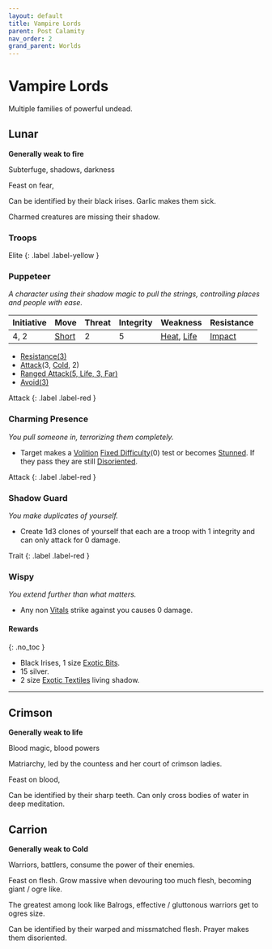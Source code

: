 ```yaml
---
layout: default
title: Vampire Lords
parent: Post Calamity
nav_order: 2
grand_parent: Worlds
---
```


# Vampire Lords

Multiple families of powerful undead.

## Lunar

**Generally weak to fire**

Subterfuge, shadows, darkness

Feast on fear,

Can be identified by their black irises.
Garlic makes them sick.

Charmed creatures are missing their shadow.

### Troops

Elite
{: .label .label-yellow }

### Puppeteer

_A character using their shadow magic to pull the strings, controlling places and people with ease._

| Initiative | Move                               | Threat | Integrity | Weakness                                                       | Resistance                         |
| ---------- | ---------------------------------- | ------ | --------- | -------------------------------------------------------------- | ---------------------------------- |
| 4, 2       | [Short](../../Core/Movement#Short) | 2      | 5         | [Heat](../../Core/Injury#Heat), [Life](../../Core/Injury#Life) | [Impact](../../Core/Injury#Impact) |

- [Resistance(3)](<../../Core/Character-Actions#Resistance(X)>)
- [Attack](<../Game/Core/Character-Actions#Attack(X,%20TYPE,%20DAMAGE)>)(3, [Cold](../../Core/Injury#Cold), 2)
- [Ranged Attack(5, Life, 3, Far)](<../../Core/Character-Actions#Ranged%20Attack(X,%20TYPE,%20DAMAGE,%20RANGE)>)
- [Avoid(3)](<../Game/Core/Character-Actions#Avoid(X)>)

Attack
{: .label .label-red }

### Charming Presence

_You pull someone in, terrorizing them completely._

- Target makes a [Volition](Game/Core/Intuition.md#Awareness) [Fixed Difficulty](../../Core/Skills#Fixed%20Difficulty)(0) test or becomes [Stunned](../../Core/Effects#Stunned). If they pass they are still [Disoriented](../../Core/Effects#Disoriented).

Attack
{: .label .label-red }

### Shadow Guard

_You make duplicates of yourself._

- Create 1d3 clones of yourself that each are a troop with 1 integrity and can only attack for 0 damage.

Trait
{: .label .label-red }

### Wispy

_You extend further than what matters._

- Any non [Vitals](../../Core/Injury#Vitals) strike against you causes 0 damage.

#### Rewards

{: .no_toc }

- Black Irises, 1 size [Exotic Bits](../../Bits#Exotic%20Bits).
- 15 silver.
- 2 size [Exotic Textiles](../../Textiles#Exotic%20Textiles) living shadow.

---

## Crimson

**Generally weak to life**

Blood magic, blood powers

Matriarchy, led by the countess and her court of crimson ladies.

Feast on blood,

Can be identified by their sharp teeth.
Can only cross bodies of water in deep meditation.

## Carrion

**Generally weak to Cold**

Warriors, battlers, consume the power of their enemies.

Feast on flesh. Grow massive when devouring too much flesh, becoming giant / ogre like.

The greatest among look like Balrogs, effective / gluttonous warriors get to ogres size.

Can be identified by their warped and missmatched flesh.
Prayer makes them disoriented.

